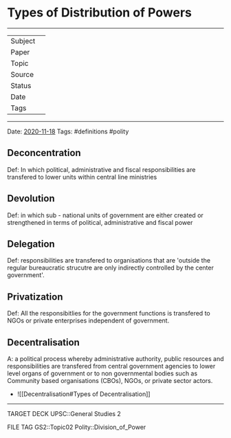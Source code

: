 # Types of Distribution of Powers

***

|         |   |
| ------- | - |
| Subject |   |
| Paper   |   |
| Topic   |   |
| Source  |   |
| Status  |   |
| Date    |   |
| Tags    |   |

***

Date: [2020-11-18](2020-11-18.md)
Tags: #definitions #polity

## Deconcentration

Def: In which political, administrative and fiscal responsibilities are transfered to lower units within central line ministries

## Devolution

Def: in which sub - national units of government are either created or strengthened in terms of political, administrative and fiscal power

## Delegation

Def: responsibilities are transfered to organisations that are 'outside the regular bureaucratic strucutre are only indirectly controlled by the center government'.

## Privatization

Def: All the responsibitlies for the government functions is transfered to NGOs or private enterprises independent of government.

## Decentralisation

A: a political process whereby administrative authority, public resources and responsibilities are transfered from central government agencies to lower level organs of government or to non governmental bodies such as Community based organisations (CBOs), NGOs, or private sector actors.

*   ![[Decentralisation#Types of Decentralisation]]

***

TARGET DECK
UPSC::General Studies 2

FILE TAG
GS2::Topic02 Polity::Division_of_Power

